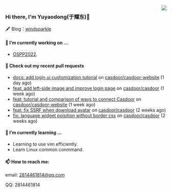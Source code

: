 <img align="right" src="https://github-readme-stats.vercel.app/api?username=leo220yuyaodog&show_icons=true&icon_color=805AD5&text_color=718096&bg_color=ffffff&hide_title=true" />

### Hi there, I'm Yuyaodong(于耀东)👋
🖋 Blog：[windsparkle](https://blog.windsparkle.top)
#### 🔭 I’m currently working on ...
- [OSPP2022](https://summer-ospp.ac.cn/).

#### 🔨 Check out my recent pull requests

- [docs: add login ui customization tutorial](https://github.com/casdoor/casdoor-website/pull/379) on [casdoor/casdoor-website](https://github.com/casdoor/casdoor-website) (1 day ago)
- [feat: add left-side image and improve login page](https://github.com/casdoor/casdoor/pull/1226) on [casdoor/casdoor](https://github.com/casdoor/casdoor) (1 week ago)
- [feat: tutorial and comparison of ways to connect Casdoor](https://github.com/casdoor/casdoor-website/pull/370) on [casdoor/casdoor-website](https://github.com/casdoor/casdoor-website) (1 week ago)
- [feat: fix SSRF when download avatar](https://github.com/casdoor/casdoor/pull/1193) on [casdoor/casdoor](https://github.com/casdoor/casdoor) (2 weeks ago)
- [fix: language widget poisition without border css](https://github.com/casdoor/casdoor/pull/1188) on [casdoor/casdoor](https://github.com/casdoor/casdoor) (2 weeks ago)

#### 🌱 I’m currently learning ...
- Learning to use vim efficiently.
- Learn Linux common conmmand.

#### 📫 How to reach me:
email: 2814461814@qq.com

QQ: 2814461814
